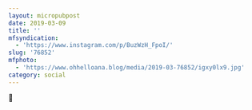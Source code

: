 ```yaml
---
layout: micropubpost
date: 2019-03-09
title: ''
mfsyndication:
  - 'https://www.instagram.com/p/BuzWzH_FpoI/'
slug: '76852'
mfphoto:
  - 'https://www.ohhelloana.blog/media/2019-03-76852/igxy0lx9.jpg'
category: social
---
```

🦖

